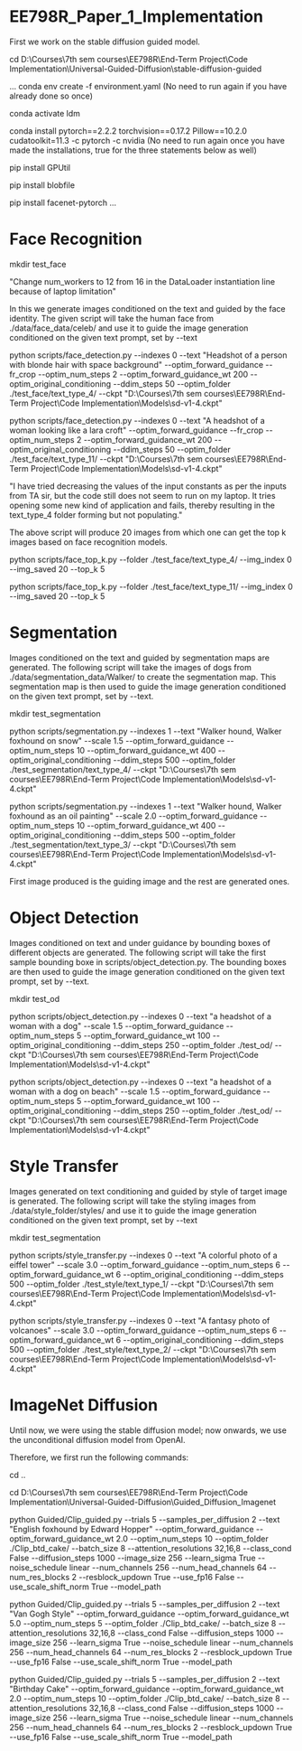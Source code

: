 # EE798R_Paper_1_Implementation

First we work on the stable diffusion guided model.

cd D:\Courses\7th sem courses\EE798R\End-Term Project\Code Implementation\Universal-Guided-Diffusion\stable-diffusion-guided

...
conda env create -f environment.yaml (No need to run again if you have already done so once)

conda activate ldm

conda install pytorch==2.2.2 torchvision==0.17.2 Pillow==10.2.0 cudatoolkit=11.3 -c pytorch -c nvidia (No need to run again once you have made the installations, true for the three statements below as well)

pip install GPUtil

pip install blobfile

pip install facenet-pytorch
...

# Face Recognition

mkdir test_face

"Change num_workers to 12 from 16 in the DataLoader instantiation line because of laptop limitation"

In this we generate images conditioned on the text and guided by the face identity.
The given script will take the human face from ./data/face_data/celeb/ and use it to guide the image generation conditioned on the given text prompt, set by --text

python scripts/face_detection.py --indexes 0 --text "Headshot of a person with blonde hair with space background" --optim_forward_guidance --fr_crop --optim_num_steps 2 --optim_forward_guidance_wt 200 --optim_original_conditioning --ddim_steps 50 --optim_folder ./test_face/text_type_4/ --ckpt "D:\Courses\7th sem courses\EE798R\End-Term Project\Code Implementation\Models\sd-v1-4.ckpt"

python scripts/face_detection.py --indexes 0 --text "A headshot of a woman looking like a lara croft" --optim_forward_guidance --fr_crop --optim_num_steps 2 --optim_forward_guidance_wt 200 --optim_original_conditioning --ddim_steps 50 --optim_folder ./test_face/text_type_11/ --ckpt "D:\Courses\7th sem courses\EE798R\End-Term Project\Code Implementation\Models\sd-v1-4.ckpt"

"I have tried decreasing the values of the input constants as per the inputs from TA sir, but the code still does not seem to run on my laptop. It tries opening some new kind of application and fails, thereby resulting in the text_type_4 folder forming but not populating."

The above script will produce 20 images from which one can get the top k images based on face recognition models.

python scripts/face_top_k.py --folder ./test_face/text_type_4/ --img_index 0 --img_saved 20 --top_k 5

python scripts/face_top_k.py --folder ./test_face/text_type_11/ --img_index 0 --img_saved 20 --top_k 5

# Segmentation

Images conditioned on the text and guided by segmentation maps are generated. The following script will take the images of dogs from ./data/segmentation_data/Walker/ to create the segmentation map. This segmentation map is then used to guide the image generation conditioned on the given text prompt, set by --text.

mkdir test_segmentation

python scripts/segmentation.py --indexes 1 --text "Walker hound, Walker foxhound on snow" --scale 1.5 --optim_forward_guidance --optim_num_steps 10 --optim_forward_guidance_wt 400 --optim_original_conditioning --ddim_steps 500 --optim_folder ./test_segmentation/text_type_4/ --ckpt "D:\Courses\7th sem courses\EE798R\End-Term Project\Code Implementation\Models\sd-v1-4.ckpt"

python scripts/segmentation.py --indexes 1 --text "Walker hound, Walker foxhound as an oil painting" --scale 2.0 --optim_forward_guidance --optim_num_steps 10 --optim_forward_guidance_wt 400 --optim_original_conditioning --ddim_steps 500 --optim_folder ./test_segmentation/text_type_3/ --ckpt "D:\Courses\7th sem courses\EE798R\End-Term Project\Code Implementation\Models\sd-v1-4.ckpt"

First image produced is the guiding image and the rest are generated ones.

# Object Detection

Images conditioned on text and under guidance by bounding boxes of different objects are generated. The following script will take the first sample bounding boxe in scripts/object_detection.py. The bounding boxes are then used to guide the image generation conditioned on the given text prompt, set by --text.

mkdir test_od

python scripts/object_detection.py --indexes 0 --text "a headshot of a woman with a dog" --scale 1.5 --optim_forward_guidance --optim_num_steps 5 --optim_forward_guidance_wt 100 --optim_original_conditioning --ddim_steps 250 --optim_folder ./test_od/ --ckpt "D:\Courses\7th sem courses\EE798R\End-Term Project\Code Implementation\Models\sd-v1-4.ckpt"

python scripts/object_detection.py --indexes 0 --text "a headshot of a woman with a dog on beach" --scale 1.5 --optim_forward_guidance --optim_num_steps 5 --optim_forward_guidance_wt 100 --optim_original_conditioning --ddim_steps 250 --optim_folder ./test_od/ --ckpt "D:\Courses\7th sem courses\EE798R\End-Term Project\Code Implementation\Models\sd-v1-4.ckpt"

# Style Transfer

Images generated on text conditioning and guided by style of target image is generated. The following script will take the styling images from ./data/style_folder/styles/ and use it to guide the image generation conditioned on the given text prompt, set by --text

mkdir test_segmentation

python scripts/style_transfer.py --indexes 0 --text "A colorful photo of a eiffel tower" --scale 3.0 --optim_forward_guidance --optim_num_steps 6 --optim_forward_guidance_wt 6 --optim_original_conditioning --ddim_steps 500 --optim_folder ./test_style/text_type_1/ --ckpt "D:\Courses\7th sem courses\EE798R\End-Term Project\Code Implementation\Models\sd-v1-4.ckpt"

python scripts/style_transfer.py --indexes 0 --text "A fantasy photo of volcanoes" --scale 3.0 --optim_forward_guidance --optim_num_steps 6 --optim_forward_guidance_wt 6 --optim_original_conditioning --ddim_steps 500 --optim_folder ./test_style/text_type_2/ --ckpt "D:\Courses\7th sem courses\EE798R\End-Term Project\Code Implementation\Models\sd-v1-4.ckpt"

# ImageNet Diffusion

Until now, we were using the stable diffusion model; now onwards, we use the unconditional diffusion model from OpenAI.

Therefore, we first run the following commands:

cd ..

cd D:\Courses\7th sem courses\EE798R\End-Term Project\Code Implementation\Universal-Guided-Diffusion\Guided_Diffusion_Imagenet

python Guided/Clip_guided.py --trials 5 --samples_per_diffusion 2 --text "English foxhound by Edward Hopper" --optim_forward_guidance --optim_forward_guidance_wt 2.0 --optim_num_steps 10 --optim_folder ./Clip_btd_cake/ --batch_size 8 --attention_resolutions 32,16,8 --class_cond False --diffusion_steps 1000 --image_size 256 --learn_sigma True --noise_schedule linear --num_channels 256 --num_head_channels 64 --num_res_blocks 2 --resblock_updown True --use_fp16 False --use_scale_shift_norm True --model_path <Path to the unconditional diffusion model>

python Guided/Clip_guided.py --trials 5 --samples_per_diffusion 2 --text "Van Gogh Style" --optim_forward_guidance --optim_forward_guidance_wt 5.0 --optim_num_steps 5 --optim_folder ./Clip_btd_cake/ --batch_size 8 --attention_resolutions 32,16,8 --class_cond False --diffusion_steps 1000 --image_size 256 --learn_sigma True --noise_schedule linear --num_channels 256 --num_head_channels 64 --num_res_blocks 2 --resblock_updown True --use_fp16 False --use_scale_shift_norm True --model_path <Path to the unconditional diffusion model>

python Guided/Clip_guided.py --trials 5 --samples_per_diffusion 2 --text "Birthday Cake" --optim_forward_guidance --optim_forward_guidance_wt 2.0 --optim_num_steps 10 --optim_folder ./Clip_btd_cake/ --batch_size 8 --attention_resolutions 32,16,8 --class_cond False --diffusion_steps 1000 --image_size 256 --learn_sigma True --noise_schedule linear --num_channels 256 --num_head_channels 64 --num_res_blocks 2 --resblock_updown True --use_fp16 False --use_scale_shift_norm True --model_path <Path to the unconditional diffusion model>

